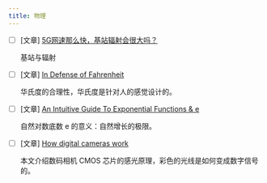 ```yaml
---
title: 物理
---
```


- [ ] [文章] [5G网速那么快，基站辐射会很大吗？](https://www.huxiu.com/article/295373.html)

  基站与辐射

- [ ] [文章] [In Defense of Fahrenheit](http://lethalletham.com/posts/fahrenheit.html)

  华氏度的合理性，华氏度是针对人的感觉设计的。

- [ ] [文章] [An Intuitive Guide To Exponential Functions & e](http://betterexplained.com/articles/an-intuitive-guide-to-exponential-functions-e/)

  自然对数底数 e 的意义：自然增长的极限。

- [ ] [文章] [How digital cameras work](http://datagenetics.com/blog/may12018/index.html)

  本文介绍数码相机 CMOS 芯片的感光原理，彩色的光线是如何变成数字信号的。

